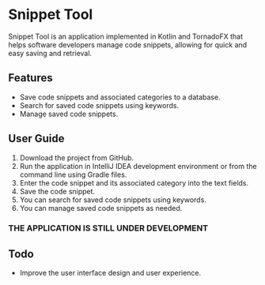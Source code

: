 # Snippet Tool

Snippet Tool is an application implemented in Kotlin and TornadoFX that helps software developers manage code snippets, allowing for quick and easy saving and retrieval.

## Features

- Save code snippets and associated categories to a database.
- Search for saved code snippets using keywords.
- Manage saved code snippets.

## User Guide

1. Download the project from GitHub.
2. Run the application in IntelliJ IDEA development environment or from the command line using Gradle files.
3. Enter the code snippet and its associated category into the text fields.
4. Save the code snippet.
5. You can search for saved code snippets using keywords.
6. You can manage saved code snippets as needed.

### THE APPLICATION IS STILL UNDER DEVELOPMENT ###

## Todo

- Improve the user interface design and user experience.
